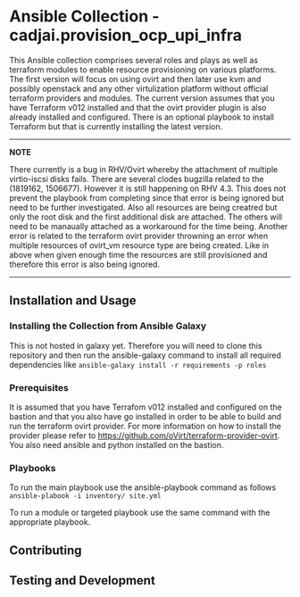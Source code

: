 # Ansible Collection - cadjai.provision_ocp_upi_infra

This Ansible collection comprises several roles and plays as well as terraform modules to enable resource provisioning on various platforms.
The first version will focus on using ovirt and then later use kvm and possibly openstack and any other virtulization platform without official
terraform providers and modules.
The current version assumes that you have Terraform v012 installed and that the ovirt provider plugin is also already installed and configured. 
There is an optional playbook to install Terraform but that is currently installing the latest version.

---
**NOTE**

There currently is a bug in RHV/Ovirt whereby the attachment of multiple virtio-iscsi disks fails.
There are several clodes bugzilla related to the (1819162, 1506677). However it is still happening on RHV 4.3. This does not prevent the playbook from completing since that error is being ignored but need to be further investigated. Also all resources are being creatred but only the root disk and the first additional disk are attached. The others will need to be manaually attached as a workaround for the time being.
Another error is related to the terraform ovirt provider throwning an error when multiple resources of ovirt_vm resource type are being created. Like in above when given enough time the resources are still provisioned and therefore this error is also being ignored.

 
---

## Installation and Usage

### Installing the Collection from Ansible Galaxy
This is not hosted in galaxy yet. Therefore you will need to clone this repository and then 
run the ansible-galaxy command to install all required dependencies like 
`ansible-galaxy install -r requirements -p roles`

### Prerequisites
It is assumed that you have Terrafom v012 installed and configured on the bastion and that you also have go installed in order to be able to build and run the terraform ovirt provider. For more information on how to install the provider please refer to https://github.com/oVirt/terraform-provider-ovirt.
You also need ansible and python installed on the bastion. 
### Playbooks
To run the main playbook use the ansible-playbook command as follows
`ansible-plabook -i inventory/ site.yml`

To run a module or targeted playbook use the same command with the appropriate playbook.

## Contributing


## Testing and Development


